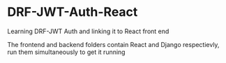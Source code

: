 # DRF-JWT-Auth-React
Learning DRF-JWT Auth and linking it to React front end

The frontend and backend folders contain React and Django respectievly, run them simultaneously to get it running

